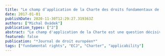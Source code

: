```yaml
---
title: "Le champ d’application de la Charte des droits fondamentaux de l’Union européenne et les États membres : la malédiction du critère matériel"
date: 2017-01-01
publishDate: 2020-11-30T12:29:27.319363Z
authors: ["Michal Ovádek"]
publication_types: ["2"]
abstract: "Le champ d'application de la Charte est une question décisive puisqu'elle permet de déterminer si celle-ci s'applique à l'action des États membres. Dans l’arrêt Fransson, la Cour a interprété de manière large le critère matériel conduisant à l'application de la Charte. Elle n'a toutefois pas poursuivi dans cette voie, restreignant son champ d’application dans les décisions suivantes. Les conditions dans lesquelles la Charte lie les États membres restent encore incertaines malgré les efforts de la Cour pour les préciser."
featured: false
publication: "*Journal de droit européen*"
tags: ["fundamental rights", "ECJ", "Charter", "applicability"]
---
```


